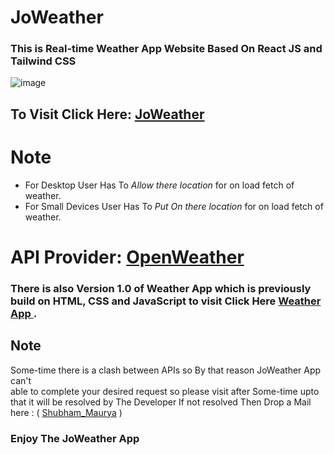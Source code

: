 # JoWeather 

 ### This is Real-time Weather App Website Based On React JS and Tailwind CSS
 
 ![image](https://user-images.githubusercontent.com/65014926/202862498-54a8563d-788b-4eff-87c1-afcdd673a3b3.png)
 
 
 
## To Visit Click Here: <a href ="https://joweather.netlify.app/">JoWeather</a>
 
 <h1> Note</h1>
 
 <ul>
 <li>For Desktop User Has To <em>Allow there location</em> for on load fetch of weather.</li>
 <li>For Small Devices User Has To<em> Put <i>On</i> there location</em> for on load fetch of weather.</li>
 </ul>
 
 
 
 # API Provider: <a href = "https://openweathermap.org/"> OpenWeather </a> 
         

      
   

   ### There is also Version 1.0 of Weather App which is previously build on HTML, CSS and JavaScript to visit Click Here <a href = "https://shubham996633.github.io/Weather__App/">Weather App </a> .

 ## Note

    
 
   Some-time there is a clash between APIs so By that reason JoWeather App can't  
   able to complete your desired request so please visit after Some-time upto that it will be resolved by The Developer
   If not resolved Then Drop a Mail here : ( <a href = "mailto:shubhammaurya996633+work@gmail.com"> Shubham_Maurya</a> )
 <h3>Enjoy The JoWeather App</h3>


